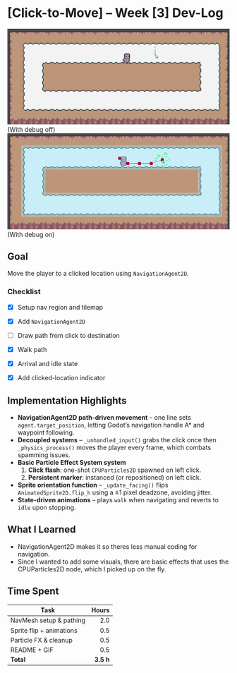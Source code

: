 # [Click-to-Move] – Week [3] Dev-Log

![Top-down view, debug off](docs/click_to_move.gif)\
(With debug off)\
![Pathfinding debug overlay](docs/click_to_move_debug.gif)\
(With debug on)



## Goal
Move the player to a clicked location using `NavigationAgent2D`.

### Checklist
- [x] Setup nav region and tilemap  
- [x] Add `NavigationAgent2D`  
- [ ] Draw path from click to destination  
- [x] Walk path  
- [x] Arrival and idle state  
- [x] Add clicked-location indicator


## Implementation Highlights
- **NavigationAgent2D path-driven movement** – one line sets `agent.target_position`, letting Godot’s navigation handle A* and waypoint following.
- **Decoupled systems** – `_unhandled_input()` grabs the click once then `_physics_process()` moves the player every frame, which combats spamming issues.
- **Basic Particle Effect System system**  
  1. **Click flash**: one-shot `CPUParticles2D` spawned on left click.
  2. **Persistent marker**: instanced (or repositioned) on left click.
- **Sprite orientation function** – `_update_facing()` flips `AnimatedSprite2D.flip_h` using a ±1 pixel deadzone, avoiding jitter.
- **State-driven animations** – plays `walk` when navigating and reverts to `idle` upon stopping.

## What I Learned
- NavigationAgent2D makes it so theres less manual coding for navigation.
- Since I wanted to add some visuals, there are basic effects that uses the CPUParticles2D node, which I picked up on the fly.

## Time Spent
| Task                    | Hours |
|-------------------------|------:|
| NavMesh setup & pathing | 2.0 |
| Sprite flip + animations| 0.5 |
| Particle FX & cleanup   | 0.5 |
| README + GIF            | 0.5 |
| **Total**               | **3.5 h** |
